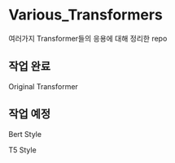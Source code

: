 # Various_Transformers

여러가지 Transformer들의 응용에 대해 정리한 repo

## 작업 완료
Original Transformer

## 작업 예정

Bert Style

T5 Style
